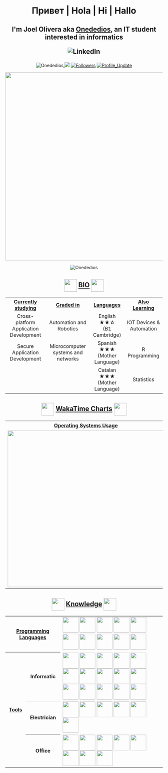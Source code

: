 <!-- Resources -->
<!-- https://shields.io/ -->
<!-- https://iconos8.es/icons/set/undefined -->
<!-- End Of Resources -->

<h1 align="center">Привет | Hola | Hi | Hallo</h1>

<h2 align="center">
I'm Joel Olivera aka <a href="https://github.com/Onededios" target="_blank">Onededios</a>, an IT student interested in informatics
<p href="https://www.linkedin.com/in/joel-olivera-organvidez/" target="_blank"><img alt="LinkedIn" src="https://img.shields.io/badge/-Joel Olivera-0077B5?style=flat-square&logo=Linkedin&logoColor=white"></p>
</h2>
<p align="center">
<img src="https://komarev.com/ghpvc/?username=Onededios" alt="Onededios"/><a href="https://github.com/Onededios/Onededios/pulse" alt="Activity">
<img src="https://img.shields.io/github/commit-activity/m/Onededios/Onededios"/></a>
<a href="https://github.com/Onededios?tab=followers"><img alt="Followers" src="https://img.shields.io/github/followers/Onededios?color=4C1&logo=github"></a>
<a href="https://github.com/Onededios/Onededios" target="_blank"><img alt="Profile_Update" src="https://img.shields.io/github/last-commit/Onededios/Onededios?label=Profile%20update&style=fflat-square"></a>
    <p align="center">
        <img src="http://www.100pies.net/Gifs/Webmasters/Banners/Banner-14.gif" width="600">
    </p>
</p>

<!-- <img src="https://imgs.search.brave.com/eKCADgpgskW4dP55TmPFUNApbTdxa2D-1hxLW42G1dA/rs:fit:500:370:1/g:ce/aHR0cHM6Ly9pLmlt/Z3VyLmNvbS9hVWhD/OEdWLmdpZg.gif"> -->

<p align="center">
<img src="https://github-readme-stats.vercel.app/api?username=Onededios&show_icons=true&theme=yeblu" alt="Onededios"/>
</p>

<h2 align="center">
<img src="https://img.icons8.com/nolan/64/1A6DFF/C822FF/book.png" width="40" style="vertical-align:middle">
    <span><ins>BIO</ins></span>
<img src="https://img.icons8.com/nolan/64/1A6DFF/C822FF/book.png" width="40" style="vertical-align:middle">
</h2>

<table>
    <tr>
        <th align="center"><ins>Currently studying</ins></th>
        <th align="center"><ins>Graded in</ins></th>
        <th align="center"><ins>Languages</ins></th>
        <th align="center"><ins>Also Learning</ins></th>    
    </tr>
    <tr>
        <tr>
            <td align="center">Cross-platform Application Development</td>
            <td align="center">Automation and Robotics</td>
            <td align="center">English ★★☆ <br/> (B1 Cambridge)</td>
            <td align="center">IOT Devices & Automation</td>
        </tr>
        <tr>
            <td align="center">Secure Application Development</td>
            <td align="center">Microcomputer systems and networks</td>
            <td align="center">Spanish ★★★ <br/> (Mother Language)</td>
            <td align="center">R Programming</td>
        </tr>
        <tr>
            <td align="center"></td>
            <td align="center"></td>
            <td align="center">Catalan ★★★ <br/> (Mother Language)</td>
            <td align="center">Statistics</td>
        </tr>
    </tr>
</table>

<h2 align="center">
<img src="https://img.icons8.com/nolan/64/1A6DFF/C822FF/statistics.png" width="40" style="vertical-align:middle">
    <span><ins>WakaTime Charts</ins></span>
<img src="https://img.icons8.com/nolan/64/1A6DFF/C822FF/statistics.png" width="40" style="vertical-align:middle">
</h2>

<table>
    <tr>
        <th align="center"><ins>Operating Systems Usage</ins></th>
        <th align="center"><ins>Programming Languages Usage</ins></th>
    </tr>
    <tr>
        <td>
            <img src="https://wakatime.com/share/@Onededios/af3e6290-b6d5-41ec-ac7b-26badca936c3.svg" width="500">
        </td>
        <td>
            <img src="https://wakatime.com/share/@Onededios/a18436d3-9347-4309-a342-3e5f3fef689c.svg" width="500">
        </td>
    </tr>
</table>

<h2 align="center">
<img src="https://img.icons8.com/nolan/64/1A6DFF/C822FF/saving-book.png" width="40" style="vertical-align:middle">
    <span><ins>Knowledge</ins></span>
<img src="https://img.icons8.com/nolan/64/1A6DFF/C822FF/saving-book.png" width="40" style="vertical-align:middle">
</h2>

<table>
    <tr>
        <th align="center" colspan="2"><ins>Programming Languages</ins></th>
        <td>
<img src="https://img.icons8.com/nolan/64/python.png" width="50">
            <img src="https://img.icons8.com/nolan/64/javascript.png" width="50">
<img src="https://img.icons8.com/nolan/64/java-coffee-cup-logo.png" width="50">
<img src="https://img.icons8.com/color/48/null/c-sharp-logo-2.png" width="50">
<img src="https://img.icons8.com/nolan/64/console.png" width="50">
<img src="https://img.icons8.com/nolan/64/1A6DFF/C822FF/xml.png" width="50">
<img src="https://imgs.search.brave.com/1qP014C-OOh5TsasdNl24XAAsGMA1q3UgA2bNtNwIUU/rs:fit:1200:1200:1/g:ce/aHR0cHM6Ly9jZG4u/ZnJlZWJpZXN1cHBs/eS5jb20vbG9nb3Mv/bGFyZ2UvMngvanNv/bi1sb2dvLXBuZy10/cmFuc3BhcmVudC5w/bmc" width="50">
<img src="https://img.icons8.com/nolan/64/1A6DFF/C822FF/markdown.png" width="50">
<img src="https://img.icons8.com/nolan/64/1A6DFF/C822FF/php.png" width="50">
<img src="https://imgs.search.brave.com/A5bpgzXvQD-GQTQHt85HwC9SOYkh-Vi5H1zBLWjy0Ew/rs:fit:512:512:1/g:ce/aHR0cHM6Ly9jZG4u/aWNvbi1pY29ucy5j/b20vaWNvbnMyLzIx/MDcvUE5HLzUxMi9m/aWxlX3R5cGVfbGln/aHRfeWFtbF9pY29u/XzEzMDQyMS5wbmc" width="50">
        </td>
    </tr>
    <tr>
        <th align="center" rowspan="3"><ins>Tools</ins></th>
        <th>Informatic</th>
        <td>
            <img style="vertical-align:middle" src="https://img.icons8.com/nolan/64/gitlab.png" width="50">
            <img style="vertical-align:middle" src="https://img.icons8.com/nolan/64/visual-studio-code-2019.png" width="50">
            <img style="vertical-align:middle" src="https://img.icons8.com/nolan/64/unity.png" width="50">
            <img style="vertical-align:middle" src="https://img.icons8.com/nolan/64/git.png" width="50">
            <img style="vertical-align:middle"src="https://img.icons8.com/color/48/null/intellij-idea.png" width="50">
            <img style="vertical-align:middle" src="https://imgs.search.brave.com/JeSeJawC8YF9VmB6q3ES9l3UIJ374lj8-wAaNEDZpBs/rs:fit:512:512:1/g:ce/aHR0cHM6Ly9jZG4u/aWNvbi1pY29ucy5j/b20vaWNvbnMyLzE1/MDgvUE5HLzUxMi9t/b2RlbGlvXzEwMzgx/MS5wbmc" width="50">
            <img style="vertical-align:middle" src="https://imgs.search.brave.com/ePxobQIpxQRORw5pl-WlRtTJqjUrre6LFUCpBIGk4WU/rs:fit:512:512:1/g:ce/aHR0cDovL2ljb25z/Lmljb25hcmNoaXZl/LmNvbS9pY29ucy9h/bGVjaXZlL2ZsYXR3/b2tlbi81MTIvQXBw/cy1EaWEtaWNvbi5w/bmc" width="50">
            <img style="vertical-align:middle" src="https://imgs.search.brave.com/FF_OhyeOcFyDutioSlqItPaxLICYHOiPTZyEwJ3HhNM/rs:fit:512:512:1/g:ce/aHR0cHM6Ly93d3cu/c2Vla2ljb24uY29t/L2ZyZWUtaWNvbi1k/b3dubG9hZC90YWln/YS1pY29uXzEucG5n" width="50">
            <img style="vertical-align:middle" src="https://imgs.search.brave.com/ZwTXB3USvUh2GFoM5mJwwgbIhSDuZAuKXEJilgClBcE/rs:fit:320:234:1/g:ce/aHR0cHM6Ly8xLmJw/LmJsb2dzcG90LmNv/bS8tN1dSYXh0WjBK/RDgvWUJ2c3ZuY0Rf/cEkvQUFBQUFBQUFB/TTAvMmdXa1hSaHot/b28tZXB4M1pEUlE1/ZG8yZTNKb3djck93/Q0xjQkdBc1lIUS93/MzIwLWgyMzQvSUNf/MTcwNjIxLTAzNDUz/Ny5wbmc" width="50">
            <img style="vertical-align:middle" src="https://img.icons8.com/nolan/64/github.png" width="50">
            <img style="vertical-align:middle" src="https://img.icons8.com/nolan/64/wordpress.png" width="50">
            <img style="vertical-align:middle" src="https://imgs.search.brave.com/7dmnR0uIAa9QOA4tCq8DRCAwogU4zHITP5RJrrb69OE/rs:fit:512:512:1/g:ce/aHR0cHM6Ly9jZG4y/Lmljb25maW5kZXIu/Y29tL2RhdGEvaWNv/bnMvcGFjazEtYmFj/by1mbHVycnktaWNv/bnMtc3R5bGUvNTEy/L1hBTVBQLnBuZw" width="50">
            <img style="vertical-align:middle" src="https://img.icons8.com/nolan/64/1A6DFF/C822FF/docker.png" width="50">
            <img style="vertical-align:middle" src="https://img.icons8.com/nolan/64/1A6DFF/C822FF/arduino.png" width="50">
            <img style="vertical-align:middle" src="https://img.icons8.com/nolan/64/1A6DFF/C822FF/virtualbox.png" width="50">
        </td>
    </tr>
    <tr>
        <th>Electrician</th>
        <td>
            <img style="vertical-align:middle" src="https://img.icons8.com/nolan/64/autocad.png" width="50">
            <img style="vertical-align:middle" src="https://imgs.search.brave.com/rJicaIFUwiXXMNB1KJCqFwWnx8cW4VN7W1Xhf_XDzto/rs:fit:256:256:1/g:ce/aHR0cHM6Ly9pMS53/cC5jb20vZG93bmxv/YWRseWlyLmNvbS93/cC1jb250ZW50L3Vw/bG9hZHMvMjAyMS8w/My9USUEtUG9ydGFs/LTE2LnBuZz9maXQ9/MjU2JTJDMjU2JnNz/bD0x" width="50">
            <img style="vertical-align:middle" src="https://imgs.search.brave.com/mtUSVSy76Hgn8mwaNPLglFHIEH0j_suAdLSauyBRruY/rs:fit:1200:1200:1/g:ce/aHR0cHM6Ly93d3cu/YXN0dXJlc2VsZWMu/Y29tL3VkZWNvbnRy/b2xfZGF0b3MvRmls/ZU1hbmFnZXIvRXBs/YW4tbG9nby5zdmcu/cG5n" width="50">
            <img style="vertical-align:middle" src="https://imgs.search.brave.com/kWXoJ9baVDEHWsku1W5bAvVralxetsJa0GjKDYfcRXc/rs:fit:605:601:1/g:ce/aHR0cHM6Ly9tYXRl/cmlhbC5hZGxpbmt0/ZWNoLmNvbS9lbi9V/cGxvYWQvRGF0YV9B/Y3F1aXNpdGlvbl9E/QVFfU29mdHdhcmVf/VXRpbGl0eTE5MDcw/OTAxMDUzMzkxMTQz/L2xhYnZpZXctaWNv/bi5wbmc" width="50">
            <img style="vertical-align:middle" src="https://imgs.search.brave.com/JlKQJnNOulMGKXNWZZPZu5UDd7ZaQpeJtP2-0oKvmGQ/rs:fit:384:384:1/g:ce/aHR0cDovL2JlbmF6/aXphLWluZ2VuaWVy/aWUuY29tL3dwLWNv/bnRlbnQvdXBsb2Fk/cy8yMDE5LzExL0RJ/QUx1eC1ldm8tbG9n/by1BcHAtQ29weXJp/Z2h0LURJQUwucG5n" width="50">
            <img style="vertical-align:middle" src="https://img.icons8.com/nolan/64/1A6DFF/C822FF/autodesk-revit.png" width="50">
        </td>
    </tr>
    <tr>
        <th>Office</th>
        <td>
            <img style="vertical-align:middle" src="https://img.icons8.com/fluency/48/null/libre-office-draw.png" width="50">
            <img style="vertical-align:middle" src="https://img.icons8.com/fluency/48/null/libre-office-calc.png" width="50">
            <img style="vertical-align:middle" src="https://img.icons8.com/fluency/48/null/libre-office-base.png" width="50">
            <img style="vertical-align:middle" src="https://img.icons8.com/fluency/48/null/libre-office-impress.png" width="50">
            <img style="vertical-align:middle" src="https://img.icons8.com/fluency/48/null/libre-office-writer.png" width="50">
            <img style="vertical-align:middle" src="https://img.icons8.com/color/48/null/microsoft-office-2019.png" width="50">
            <img style="vertical-align:middle" src="https://img.icons8.com/nolan/64/google-drive.png" width="50">
            <img style="vertical-align:middle" src="https://img.icons8.com/nolan/64/gimp.png" width="50">
        </td>
    </tr>
</table>
